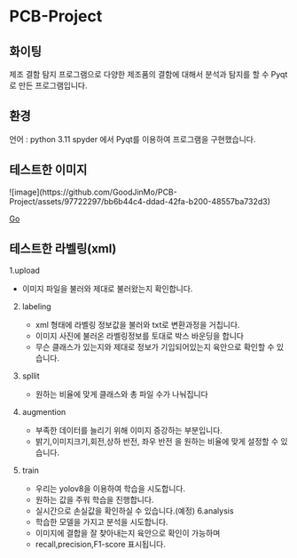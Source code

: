 # PCB-Project
<h2>화이팅</h2>
제조 결함 탐지 프로그램으로 다양한 제조품의 결함에 대해서 분석과 탐지를 할 수 Pyqt로 만든 프로그램입니다.

<h2>환경</h2>
언어 : python 3.11
spyder 에서 Pyqt를 이용하여 프로그램을 구현했습니다.

 <h2>테스트한 이미지</h2>
![image](https://github.com/GoodJinMo/PCB-Project/assets/97722297/bb6b44c4-ddad-42fa-b200-48557ba732d3)

<a href="[image.jpg](https://www.kaggle.com/datasets/akhatova/pcb-defects)">Go</a>


<h2>테스트한 라벨링(xml)</h2>






1.upload 
  -  이미지 파일을 불러와 제대로 불러왔는지 확인합니다.

2. labeling
   - xml 형태에 라벨링 정보값을 불러와 txt로 변환과정을 거칩니다.
   - 이미지 사진에 불러온 라벨링정보를 토대로 박스 바운딩을 합니다
   - 무슨 클래스가 있는지와 제대로 정보가 기입되어있는지 육안으로 확인할 수 있습니다.
3. spllit
   - 원하는 비율에 맞게 클래스와 총 파일 수가 나눠집니다

4. augmention
    - 부족한 데이터를 늘리기 위해 이미지 증강하는 부분입니다.
    - 밝기,이미지크기,회전,상하 반전, 좌우 반전 을 원하는 비율에 맞게 설정할 수 있습니다.
  
5. train
    - 우리는 yolov8을 이용하여 학습을 시도합니다.
    - 원하는 값을 주워 학습을 진행합니다.
    - 실시간으로 손실값을 확인하실 수 있습니다.(예정)
6.analysis
   - 학습한 모델을 가지고 분석을 시도합니다.
   - 이미지에 결합을 잘 찾아내는지 육안으로 확인이 가능하며
   - recall,precision,F1-score 표시됩니다.
   
  

